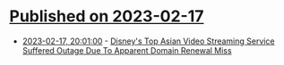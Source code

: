 # [Published on 2023-02-17](index.md)

* [2023-02-17, 20:01:00](https://it.slashdot.org/story/23/02/17/1858213/disneys-top-asian-video-streaming-service-suffered-outage-due-to-apparent-domain-renewal-miss?utm_source=rss1.0mainlinkanon&utm_medium=feed) - [Disney's Top Asian Video Streaming Service Suffered Outage Due To Apparent Domain Renewal Miss](https://it.slashdot.org/story/23/02/17/1858213/disneys-top-asian-video-streaming-service-suffered-outage-due-to-apparent-domain-renewal-miss?utm_source=rss1.0mainlinkanon&utm_medium=feed)
